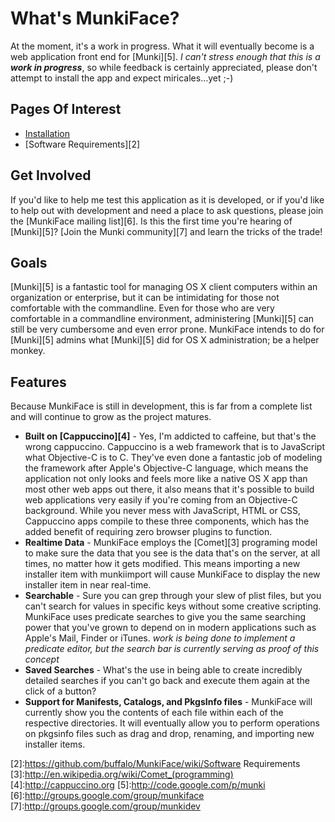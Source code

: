 # What's MunkiFace? #
At the moment, it's a work in progress. What it will eventually become is a web application front end for [Munki][5]. _I can't stress enough that this is a **work in progress**_, so while feedback is certainly appreciated, please don't attempt to install the app and expect miricales…yet ;-)


## Pages Of Interest

* [Installation][1]
* [Software Requirements][2]

## Get Involved
If you'd like to help me test this application as it is developed, or if you'd like to help out with development and need a place to ask questions, please join the [MunkiFace mailing list][6]. Is this the first time you're hearing of [Munki][5]? [Join the Munki community][7] and learn the tricks of the trade!



## Goals
[Munki][5] is a fantastic tool for managing OS X client computers within an organization or enterprise, but it can be intimidating for those not comfortable with the commandline. Even for those who are very comfortable in a commandline environment, administering [Munki][5] can still be very cumbersome and even error prone. MunkiFace intends to do for [Munki][5] admins what [Munki][5] did for OS X administration; be a helper monkey.

## Features
Because MunkiFace is still in development, this is far from a complete list and will continue to grow as the project matures.

* **Built on [Cappuccino][4]** - Yes, I'm addicted to caffeine, but that's the wrong cappuccino. Cappuccino is a web framework that is to JavaScript what Objective-C is to C. They've even done a fantastic job of modeling the framework after Apple's Objective-C language, which means the application not only looks and feels more like a native OS X app than most other web apps out there, it also means that it's possible to build web applications very easily if you're coming from an Objective-C background. While you never mess with JavaScript, HTML or CSS, Cappuccino apps compile to these three components, which has the added benefit of requiring zero browser plugins to function.
* **Realtime Data** - MunkiFace employs the [Comet][3] programing model to make sure the data that you see is the data that's on the server, at all times, no matter how it gets modified. This means importing a new installer item with munkiimport will cause MunkiFace to display the new installer item in near real-time.
* **Searchable** - Sure you can grep through your slew of plist files, but you can't search for values in specific keys without some creative scripting. MunkiFace uses predicate searches to give you the same searching power that you've grown to depend on in modern applications such as Apple's Mail, Finder or iTunes. _work is being done to implement a predicate editor, but the search bar is currently serving as proof of this concept_
* **Saved Searches** - What's the use in being able to create incredibly detailed searches if you can't go back and execute them again at the click of a button?
* **Support for Manifests, Catalogs, and PkgsInfo files** - MunkiFace will currently show you the contents of each file within each of the respective directories. It will eventually allow you to perform operations on pkgsinfo files such as drag and drop, renaming, and importing new installer items.

[1]:https://github.com/buffalo/MunkiFace/wiki/Installation
[2]:https://github.com/buffalo/MunkiFace/wiki/Software Requirements
[3]:http://en.wikipedia.org/wiki/Comet_(programming)
[4]:http://cappuccino.org
[5]:http://code.google.com/p/munki
[6]:http://groups.google.com/group/munkiface
[7]:http://groups.google.com/group/munkidev